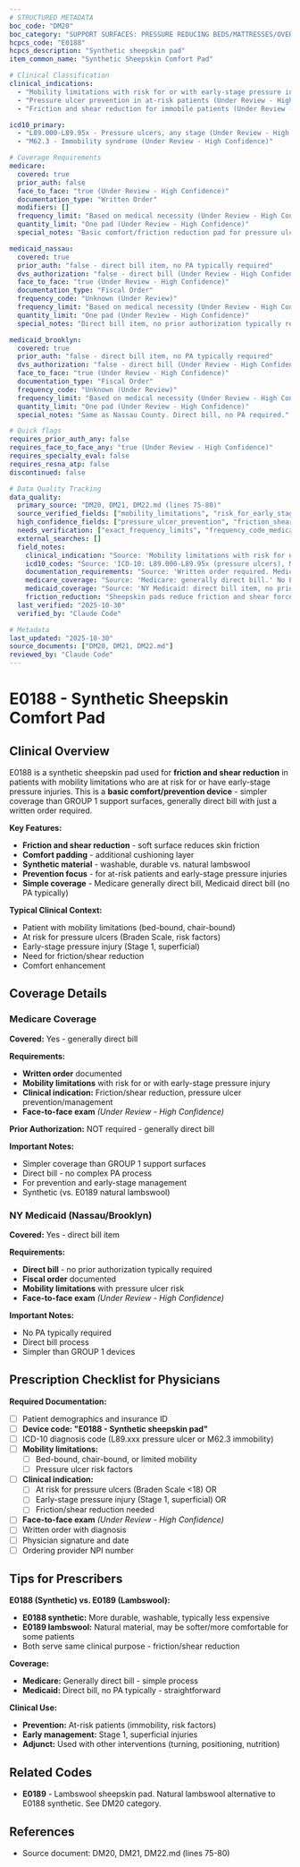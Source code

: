 ```yaml
---
# STRUCTURED METADATA
boc_code: "DM20"
boc_category: "SUPPORT SURFACES: PRESSURE REDUCING BEDS/MATTRESSES/OVERLAYS/PADS - NEW"
hcpcs_code: "E0188"
hcpcs_description: "Synthetic sheepskin pad"
item_common_name: "Synthetic Sheepskin Comfort Pad"

# Clinical Classification
clinical_indications:
  - "Mobility limitations with risk for or with early-stage pressure injury requiring comfort/friction reduction"
  - "Pressure ulcer prevention in at-risk patients (Under Review - High Confidence)"
  - "Friction and shear reduction for immobile patients (Under Review - High Confidence)"

icd10_primary:
  - "L89.000-L89.95x - Pressure ulcers, any stage (Under Review - High Confidence)"
  - "M62.3 - Immobility syndrome (Under Review - High Confidence)"

# Coverage Requirements
medicare:
  covered: true
  prior_auth: false
  face_to_face: "true (Under Review - High Confidence)"
  documentation_type: "Written Order"
  modifiers: []
  frequency_limit: "Based on medical necessity (Under Review - High Confidence)"
  quantity_limit: "One pad (Under Review - High Confidence)"
  special_notes: "Basic comfort/friction reduction pad for pressure ulcer prevention and management. Generally direct bill. Written order required. Used for mobility limitations with risk for or with early-stage pressure injury. Reduces friction and shear forces."

medicaid_nassau:
  covered: true
  prior_auth: "false - direct bill item, no PA typically required"
  dvs_authorization: "false - direct bill (Under Review - High Confidence)"
  face_to_face: "true (Under Review - High Confidence)"
  documentation_type: "Fiscal Order"
  frequency_code: "Unknown (Under Review)"
  frequency_limit: "Based on medical necessity (Under Review - High Confidence)"
  quantity_limit: "One pad (Under Review - High Confidence)"
  special_notes: "Direct bill item, no prior authorization typically required. Used for friction/shear reduction in mobility-limited patients at risk for pressure ulcers."

medicaid_brooklyn:
  covered: true
  prior_auth: "false - direct bill item, no PA typically required"
  dvs_authorization: "false - direct bill (Under Review - High Confidence)"
  face_to_face: "true (Under Review - High Confidence)"
  documentation_type: "Fiscal Order"
  frequency_code: "Unknown (Under Review)"
  frequency_limit: "Based on medical necessity (Under Review - High Confidence)"
  quantity_limit: "One pad (Under Review - High Confidence)"
  special_notes: "Same as Nassau County. Direct bill, no PA required."

# Quick flags
requires_prior_auth_any: false
requires_face_to_face_any: "true (Under Review - High Confidence)"
requires_specialty_eval: false
requires_resna_atp: false
discontinued: false

# Data Quality Tracking
data_quality:
  primary_source: "DM20, DM21, DM22.md (lines 75-80)"
  source_verified_fields: ["mobility_limitations", "risk_for_early_stage_pressure_injury", "comfort_friction_reduction", "icd10_pressure_ulcers_immobility", "written_order_required", "medicare_direct_bill", "medicaid_direct_bill_no_pa"]
  high_confidence_fields: ["pressure_ulcer_prevention", "friction_shear_reduction", "one_pad_quantity", "face_to_face_exam"]
  needs_verification: ["exact_frequency_limits", "frequency_code_medicaid", "dvs_vs_direct_bill_medicaid"]
  external_searches: []
  field_notes:
    clinical_indication: "Source: 'Mobility limitations with risk for or with early-stage pressure injury requiring comfort/friction reduction.' Prevention and early-stage management focus."
    icd10_codes: "Source: 'ICD-10: L89.000-L89.95x (pressure ulcers), M62.3 (immobility syndrome).' Broad pressure ulcer and immobility codes."
    documentation_requirements: "Source: 'Written order required. Medicare: generally direct bill.' Simple documentation - written order sufficient."
    medicare_coverage: "Source: 'Medicare: generally direct bill.' No PA process, straightforward coverage."
    medicaid_coverage: "Source: 'NY Medicaid: direct bill item, no prior authorization typically required.' Simple direct bill process."
    friction_reduction: "Sheepskin pads reduce friction and shear forces - key mechanism for pressure ulcer prevention in immobile patients."
  last_verified: "2025-10-30"
  verified_by: "Claude Code"

# Metadata
last_updated: "2025-10-30"
source_documents: ["DM20, DM21, DM22.md"]
reviewed_by: "Claude Code"
---
```


# E0188 - Synthetic Sheepskin Comfort Pad

## Clinical Overview

E0188 is a synthetic sheepskin pad used for **friction and shear reduction** in patients with mobility limitations who are at risk for or have early-stage pressure injuries. This is a **basic comfort/prevention device** - simpler coverage than GROUP 1 support surfaces, generally direct bill with just a written order required.

**Key Features:**
- **Friction and shear reduction** - soft surface reduces skin friction
- **Comfort padding** - additional cushioning layer
- **Synthetic material** - washable, durable vs. natural lambswool
- **Prevention focus** - for at-risk patients and early-stage pressure injuries
- **Simple coverage** - Medicare generally direct bill, Medicaid direct bill (no PA typically)

**Typical Clinical Context:**
- Patient with mobility limitations (bed-bound, chair-bound)
- At risk for pressure ulcers (Braden Scale, risk factors)
- Early-stage pressure injury (Stage 1, superficial)
- Need for friction/shear reduction
- Comfort enhancement

## Coverage Details

### Medicare Coverage

**Covered:** Yes - generally direct bill

**Requirements:**
- **Written order** documented
- **Mobility limitations** with risk for or with early-stage pressure injury
- **Clinical indication:** Friction/shear reduction, pressure ulcer prevention/management
- **Face-to-face exam** *(Under Review - High Confidence)*

**Prior Authorization:** NOT required - generally direct bill

**Important Notes:**
- Simpler coverage than GROUP 1 support surfaces
- Direct bill - no complex PA process
- For prevention and early-stage management
- Synthetic (vs. E0189 natural lambswool)

### NY Medicaid (Nassau/Brooklyn)

**Covered:** Yes - direct bill item

**Requirements:**
- **Direct bill** - no prior authorization typically required
- **Fiscal order** documented
- **Mobility limitations** with pressure ulcer risk
- **Face-to-face exam** *(Under Review - High Confidence)*

**Important Notes:**
- No PA typically required
- Direct bill process
- Simpler than GROUP 1 devices

## Prescription Checklist for Physicians

**Required Documentation:**
- [ ] Patient demographics and insurance ID
- [ ] **Device code: "E0188 - Synthetic sheepskin pad"**
- [ ] ICD-10 diagnosis code (L89.xxx pressure ulcer or M62.3 immobility)
- [ ] **Mobility limitations:**
  - [ ] Bed-bound, chair-bound, or limited mobility
  - [ ] Pressure ulcer risk factors
- [ ] **Clinical indication:**
  - [ ] At risk for pressure ulcers (Braden Scale <18) OR
  - [ ] Early-stage pressure injury (Stage 1, superficial) OR
  - [ ] Friction/shear reduction needed
- [ ] **Face-to-face exam** *(Under Review - High Confidence)*
- [ ] Written order with diagnosis
- [ ] Physician signature and date
- [ ] Ordering provider NPI number

## Tips for Prescribers

**E0188 (Synthetic) vs. E0189 (Lambswool):**
- **E0188 synthetic:** More durable, washable, typically less expensive
- **E0189 lambswool:** Natural material, may be softer/more comfortable for some patients
- Both serve same clinical purpose - friction/shear reduction

**Coverage:**
- **Medicare:** Generally direct bill - simple process
- **Medicaid:** Direct bill, no PA typically - straightforward

**Clinical Use:**
- **Prevention:** At-risk patients (immobility, risk factors)
- **Early management:** Stage 1, superficial injuries
- **Adjunct:** Used with other interventions (turning, positioning, nutrition)

## Related Codes

- **E0189** - Lambswool sheepskin pad. Natural lambswool alternative to E0188 synthetic. See DM20 category.

## References

- Source document: DM20, DM21, DM22.md (lines 75-80)
